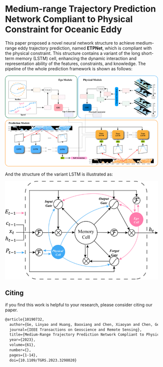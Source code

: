 # Medium-range Trajectory Prediction Network Compliant to Physical Constraint for Oceanic Eddy

This paper proposed a novel neural network structure to achieve medium-range eddy trajectory prediction, named **ETPNet**, which is compliant with the physical constraint. This structure contains a variant of the long short-term memory (LSTM) cell, enhancing the dynamic interaction and representation ability of the features, constraints, and knowledge. The pipeline of the whole prediction framework is shown as follows:

![model](img/model.png#pic_centerwidth="600px )


And the structure of the variant LSTM is illustrated as:

![TraceLSTM](img/TraceLSTM.png)

## Citing

if you find this work is helpful to your research, please consider citing our paper.

```latex
@article{10190732,
  author={Ge, Linyao and Huang, Baoxiang and Chen, Xiaoyan and Chen, Ge},
  journal={IEEE Transactions on Geoscience and Remote Sensing}, 
  title={Medium-Range Trajectory Prediction Network Compliant to Physical Constraint for Oceanic Eddy}, 
  year={2023},
  volume={61},
  number={},
  pages={1-14},
  doi={10.1109/TGRS.2023.3298020}
```

